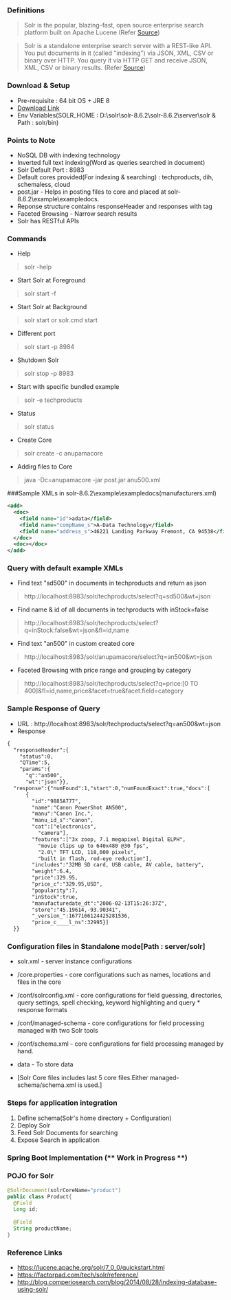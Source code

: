 ### Definitions
> Solr is the popular, blazing-fast, open source enterprise search platform built on Apache Lucene (Refer [Source](https://lucene.apache.org/solr/))

> Solr is a standalone enterprise search server with a REST-like API. You put documents in it (called "indexing") via JSON, XML, CSV or binary over HTTP. You query it via HTTP GET and receive JSON, XML, CSV or binary results. (Refer [Source](https://lucene.apache.org/solr/features.html))

### Download & Setup
* Pre-requisite : 64 bit OS + JRE 8
* [Download Link](https://www.apache.org/dyn/closer.lua/lucene/solr/8.6.2/solr-8.6.2.zip)
* Env Variables(SOLR_HOME : D:\solr\solr-8.6.2\solr-8.6.2\server\solr & Path : solr/bin)

### Points to Note
* NoSQL DB with indexing technology
* Inverted full text indexing(Word as queries searched in document)
* Solr Default Port : 8983
* Default cores provided(For indexing & searching) : techproducts, dih, schemaless, cloud
* post.jar - Helps in posting files to core and placed at solr-8.6.2\example\exampledocs.
* Reponse structure contains responseHeader and responses with tag <docs>
* Faceted Browsing - Narrow search results
* Solr has RESTful APIs

### Commands
* Help
> solr <any-cmd> -help
* Start Solr at Foreground
> solr start -f
* Start Solr at Background
> solr start or solr.cmd start
* Different port
> solr start -p 8984
* Shutdown Solr
> solr stop -p 8983
* Start with specific bundled example
> solr -e techproducts
* Status
> solr status
* Create Core
> solr create -c anupamacore
* Addirg files to Core
> java -Dc=anupamacore -jar post.jar anu500.xml

###Sample XMLs in solr-8.6.2\example\exampledocs(manufacturers.xml)
```xml
<add>
  <doc>
    <field name="id">adata</field>
    <field name="compName_s">A-Data Technology</field>
    <field name="address_s">46221 Landing Parkway Fremont, CA 94538</field>
  </doc>
  <doc></doc>
</add>
```

### Query with default example XMLs
* Find text "sd500" in documents in techproducts and return as json
> http://localhost:8983/solr/techproducts/select?q=sd500&wt=json

* Find name & id of all documents in techproducts with inStock=false 
> http://localhost:8983/solr/techproducts/select?q=inStock:false&wt=json&fl=id,name

* Find text "an500" in custom created core
> http://localhost:8983/solr/anupamacore/select?q=an500&wt=json

* Faceted Browsing with price range and grouping by category
> http://localhost:8983/solr/techproducts/select?q=price:[0 TO 400]&fl=id,name,price&facet=true&facet.field=category

### Sample Response of Query
* URL : http://localhost:8983/solr/techproducts/select?q=an500&wt=json
* Response 
```xml
{
  "responseHeader":{
    "status":0,
    "QTime":5,
    "params":{
      "q":"an500",
      "wt":"json"}},
  "response":{"numFound":1,"start":0,"numFoundExact":true,"docs":[
      {
        "id":"9885A777",
        "name":"Canon PowerShot AN500",
        "manu":"Canon Inc.",
        "manu_id_s":"canon",
        "cat":["electronics",
          "camera"],
        "features":["3x zoop, 7.1 megapixel Digital ELPH",
          "movie clips up to 640x480 @30 fps",
          "2.0\" TFT LCD, 118,000 pixels",
          "built in flash, red-eye reduction"],
        "includes":"32MB SD card, USB cable, AV cable, battery",
        "weight":6.4,
        "price":329.95,
        "price_c":"329.95,USD",
        "popularity":7,
        "inStock":true,
        "manufacturedate_dt":"2006-02-13T15:26:37Z",
        "store":"45.19614,-93.90341",
        "_version_":1677166124425281536,
        "price_c____l_ns":32995}]
  }}
```

### Configuration files in Standalone mode[Path : server/solr]
* solr.xml - server instance configurations 
* <core-name>/core.properties - core configurations such as names, locations and files in the core
* <core-name>/conf/solrconfig.xml - core configurations for field guessing, directories, query settings, spell checking, keyword highlighting and query * response formats
* <core-name>/conf/managed-schema - core configurations for field processing managed with two Solr tools 
* <core-name>/conf/schema.xml - core configurations for field processing managed by hand.
* data - To store data

* [Solr Core files includes last 5 core files.Either managed-schema/schema.xml is used.]

### Steps for application integration
1. Define schema(Solr's home directory + Configuration)
2. Deploy Solr
3. Feed Solr Documents for searching
4. Expose Search in application

### Spring Boot Implementation (** Work in Progress **)
###  POJO for Solr
```java
@SolrDocument(solrCoreName="product")
public class Product{
  @Field
  Long id;
  
  @Field
  String productName;
}
```

### Reference Links
* https://lucene.apache.org/solr/7_0_0/quickstart.html
* https://factorpad.com/tech/solr/reference/
* http://blog.comperiosearch.com/blog/2014/08/28/indexing-database-using-solr/
